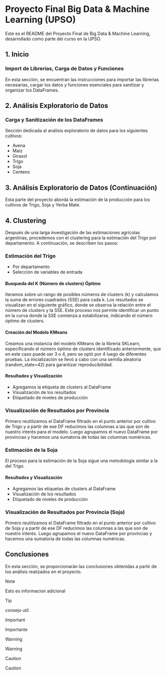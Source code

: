 # Proyecto Final Big Data & Machine Learning (UPSO)

Este es el README del Proyecto Final de Big Data & Machine Learning, desarrollado como parte del curso en la UPSO.

## 1. Inicio

### Import de Librerías, Carga de Datos y Funciones

En esta sección, se encuentran las instrucciones para importar las librerías necesarias, cargar los datos y funciones esenciales para sanitizar y organizar los DataFrames.

## 2. Análisis Exploratorio de Datos

### Carga y Sanitización de los DataFrames

Sección dedicada al análisis exploratorio de datos para los siguientes cultivos:
- Avena
- Maíz
- Girasol
- Trigo
- Soja
- Centeno

## 3. Análisis Exploratorio de Datos (Continuación)

Esta parte del proyecto aborda la estimación de la producción para los cultivos de Trigo, Soja y Yerba Mate.

## 4. Clustering

Después de una larga investigación de las estimaciones agrícolas argentinas, procedemos con el clustering para la estimación del Trigo por departamento. A continuación, se describen los pasos:

### Estimación del Trigo

- Por departamento
- Selección de variables de entrada

#### Busqueda del K (Número de clusters) Óptimo

Iteramos sobre un rango de posibles números de clusters (k) y calculamos la suma de errores cuadrados (SSE) para cada k. Los resultados se visualizan en el siguiente gráfico, donde se observa la relación entre el número de clusters y la SSE. Este proceso nos permite identificar un punto en la curva donde la SSE comienza a estabilizarse, indicando el número óptimo de clusters.

#### Creación del Modelo KMeans

Creamos una instancia del modelo KMeans de la librería SKLearn, especificando el número óptimo de clusters identificado anteriormente, que en este caso puede ser 3 o 4, pero se optó por 4 luego de diferentes pruebas. La inicialización se llevó a cabo con una semilla aleatoria (random_state=42) para garantizar reproducibilidad.

#### Resultados y Visualización

- Agregamos la etiqueta de clusters al DataFrame
- Visualización de los resultados
- Etiquetado de niveles de producción

### Visualización de Resultados por Provincia

Primero reutilizamos el DataFrame filtrado en el punto anterior por cultivo de Trigo y a partir de ese DF reducimos las columnas a las que son de nuestro interés para el modelo. Luego agrupamos el nuevo DataFrame por provincias y hacemos una sumatoria de todas las columnas numéricas.

### Estimación de la Soja

El proceso para la estimación de la Soja sigue una metodología similar a la del Trigo.

#### Resultados y Visualización

- Agregamos las etiquetas de clusters al DataFrame
- Visualización de los resultados
- Etiquetado de niveles de producción

### Visualización de Resultados por Provincia (Soja)

Primero reutilizamos el DataFrame filtrado en el punto anterior por cultivo de Soja y a partir de ese DF reducimos las columnas a las que son de nuestro interés. Luego agrupamos el nuevo DataFrame por provincias y hacemos una sumatoria de todas las columnas numéricas.

## Conclusiones

En esta sección, se proporcionarán las conclusiones obtenidas a partir de los análisis realizados en el proyecto.



> [!NOTE]
> Esto es informacion adicional

> [!TIP]
> consejo util

> [!IMPORTANT]
> Importante
 
> [!WARNING]
> Warning

> [!CAUTION]
> Caution
